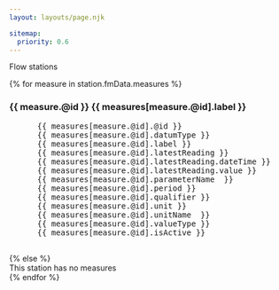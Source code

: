 ```yaml
---
layout: layouts/page.njk

sitemap:
  priority: 0.6
---
```


Flow stations

{% for measure in station.fmData.measures %}
  <h3>{{ measure.@id }} {{ measures[measure.@id].label }}</h3>
  <pre>
      {{ measures[measure.@id].@id }}
      {{ measures[measure.@id].datumType }}
      {{ measures[measure.@id].label }}
      {{ measures[measure.@id].latestReading }}
      {{ measures[measure.@id].latestReading.dateTime }}
      {{ measures[measure.@id].latestReading.value }}
      {{ measures[measure.@id].parameterName  }}
      {{ measures[measure.@id].period }}
      {{ measures[measure.@id].qualifier }}
      {{ measures[measure.@id].unit }}
      {{ measures[measure.@id].unitName  }}
      {{ measures[measure.@id].valueType }}
      {{ measures[measure.@id].isActive }}
  </pre>
{% else %}
  <div>This station has no measures</div>
{% endfor %}
